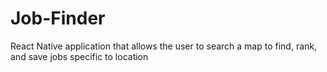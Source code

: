# Job-Finder
React Native application that allows the user to search a map to find, rank, and save jobs specific to location
